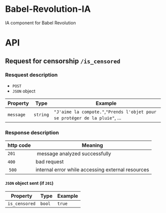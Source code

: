 # Babel-Revolution-IA
IA component for Babel Revolution

# API
## Request for censorship `/is_censored`

### Resquest description
- `POST`
- `JSON` object

| Property  | Type        | Example                                                                     |
|-----------|-------------|-----------------------------------------------------------------------------|
| `message` | `string`    | `"J'aime la compote."`,`"Prends l'objet pour se protéger de la pluie"`, ... |

### Response description
| http code   | Meaning                                           |
|-------------|---------------------------------------------------|
| `201`       | message analyzed successfully                     |
| `400`       | bad request                                       |
| `500` 	  | internal error while accessing external resources |

#### `JSON` object sent (if `201`)
| Property    | Type    | Example    |
|-------------|---------|------------|
|`is_censored`| `bool`  | `true`     |